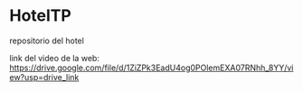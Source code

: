 # HotelTP
repositorio del hotel 

link del video de la web: https://drive.google.com/file/d/1ZiZPk3EadU4og0POlemEXA07RNhh_8YY/view?usp=drive_link
